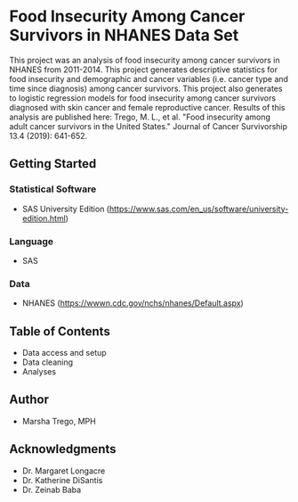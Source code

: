 # Food Insecurity Among Cancer Survivors in NHANES Data Set
This project was an analysis of food insecurity among cancer survivors in NHANES from 2011-2014. This project generates descriptive statistics for food insecurity and demographic and cancer variables (i.e. cancer type and time since diagnosis) among cancer survivors. This project also generates to logistic regression models for food insecurity among cancer survivors diagnosed with skin cancer and female reproductive cancer. 
Results of this analysis are published here: Trego, M. L., et al. "Food insecurity among adult cancer survivors in the United States." Journal of Cancer Survivorship 13.4 (2019): 641-652.

## Getting Started
### Statistical Software
- SAS University Edition (https://www.sas.com/en_us/software/university-edition.html)
### Language
- SAS
### Data
- NHANES (https://wwwn.cdc.gov/nchs/nhanes/Default.aspx)

## Table of Contents
- Data access and setup
- Data cleaning
- Analyses

## Author
- Marsha Trego, MPH

## Acknowledgments
- Dr. Margaret Longacre
- Dr. Katherine DiSantis
- Dr. Zeinab Baba
